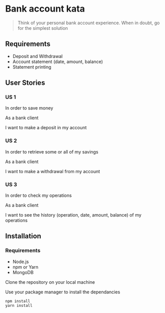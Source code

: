 # Bank account kata
> Think of your personal bank account experience. When in doubt, go for the simplest solution

## Requirements

- Deposit and Withdrawal
- Account statement (date, amount, balance)
- Statement printing


## User Stories

### US 1

In order to save money

As a bank client

I want to make a deposit in my account

### US 2

In order to retrieve some or all of my savings

As a bank client

I want to make a withdrawal from my account

### US 3

In order to check my operations

As a bank client

I want to see the history (operation, date, amount, balance) of my operations

## Installation
### Requirements
- Node.js
- npm or Yarn
- MongoDB

Clone the repository on your local machine

Use your package manager to install the dependancies
```
npm install
yarn install
```

